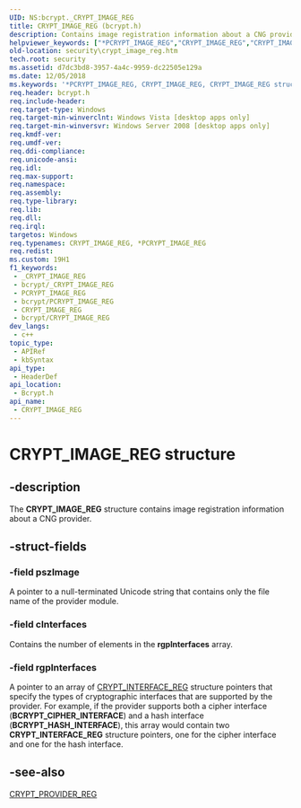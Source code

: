 ```yaml
---
UID: NS:bcrypt._CRYPT_IMAGE_REG
title: CRYPT_IMAGE_REG (bcrypt.h)
description: Contains image registration information about a CNG provider.
helpviewer_keywords: ["*PCRYPT_IMAGE_REG","CRYPT_IMAGE_REG","CRYPT_IMAGE_REG structure [Security]","PCRYPT_IMAGE_REG","PCRYPT_IMAGE_REG structure pointer [Security]","bcrypt/CRYPT_IMAGE_REG","bcrypt/PCRYPT_IMAGE_REG","security.crypt_image_reg"]
old-location: security\crypt_image_reg.htm
tech.root: security
ms.assetid: d7dc3bd8-3957-4a4c-9959-dc22505e129a
ms.date: 12/05/2018
ms.keywords: '*PCRYPT_IMAGE_REG, CRYPT_IMAGE_REG, CRYPT_IMAGE_REG structure [Security], PCRYPT_IMAGE_REG, PCRYPT_IMAGE_REG structure pointer [Security], bcrypt/CRYPT_IMAGE_REG, bcrypt/PCRYPT_IMAGE_REG, security.crypt_image_reg'
req.header: bcrypt.h
req.include-header: 
req.target-type: Windows
req.target-min-winverclnt: Windows Vista [desktop apps only]
req.target-min-winversvr: Windows Server 2008 [desktop apps only]
req.kmdf-ver: 
req.umdf-ver: 
req.ddi-compliance: 
req.unicode-ansi: 
req.idl: 
req.max-support: 
req.namespace: 
req.assembly: 
req.type-library: 
req.lib: 
req.dll: 
req.irql: 
targetos: Windows
req.typenames: CRYPT_IMAGE_REG, *PCRYPT_IMAGE_REG
req.redist: 
ms.custom: 19H1
f1_keywords:
 - _CRYPT_IMAGE_REG
 - bcrypt/_CRYPT_IMAGE_REG
 - PCRYPT_IMAGE_REG
 - bcrypt/PCRYPT_IMAGE_REG
 - CRYPT_IMAGE_REG
 - bcrypt/CRYPT_IMAGE_REG
dev_langs:
 - c++
topic_type:
 - APIRef
 - kbSyntax
api_type:
 - HeaderDef
api_location:
 - Bcrypt.h
api_name:
 - CRYPT_IMAGE_REG
---
```


# CRYPT_IMAGE_REG structure


## -description

The <b>CRYPT_IMAGE_REG</b> structure contains image registration information about a CNG provider.

## -struct-fields

### -field pszImage

A pointer to a null-terminated Unicode string that contains only the file name of the provider module.

### -field cInterfaces

Contains the number of elements in the <b>rgpInterfaces</b> array.

### -field rgpInterfaces

A pointer to an array of <a href="/windows/desktop/api/bcrypt/ns-bcrypt-crypt_interface_reg">CRYPT_INTERFACE_REG</a> structure pointers that specify the types of cryptographic interfaces that are supported by the provider. For example, if the provider supports both a cipher interface (<b>BCRYPT_CIPHER_INTERFACE</b>) and a hash interface (<b>BCRYPT_HASH_INTERFACE</b>), this array would contain two <b>CRYPT_INTERFACE_REG</b> structure pointers, one for the cipher interface and one for the hash interface.

## -see-also

<a href="/windows/desktop/api/bcrypt/ns-bcrypt-crypt_provider_reg">CRYPT_PROVIDER_REG</a>